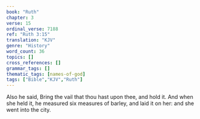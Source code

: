 ```yaml
---
book: "Ruth"
chapter: 3
verse: 15
ordinal_verse: 7188
ref: "Ruth 3:15"
translation: "KJV"
genre: "History"
word_count: 36
topics: []
cross_references: []
grammar_tags: []
thematic_tags: [names-of-god]
tags: ["Bible","KJV","Ruth"]
---
```

Also he said, Bring the vail that thou hast upon thee, and hold it. And when she held it, he measured six measures of barley, and laid it on her: and she went into the city.
